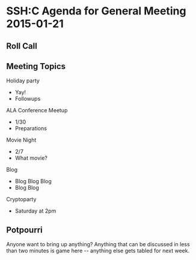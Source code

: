 SSH:C Agenda for General Meeting 2015-01-21
===========================================

Roll Call
---------


Meeting Topics
--------------

Holiday party
- Yay!
- Followups

ALA Conference Meetup
- 1/30
- Preparations

Movie Night
- 2/7
- What movie?

Blog
- Blog Blog Blog
- Blog Blog

Cryptoparty
- Saturday at 2pm

Potpourri
--------
Anyone want to bring up anything? Anything that can be discussed in less than two minutes is game here -- anything else gets tabled for next week.

